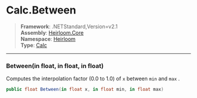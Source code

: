 # Calc.Between

> **Framework**: .NETStandard,Version=v2.1  
> **Assembly**: [Heirloom.Core][0]  
> **Namespace**: [Heirloom][0]  
> **Type**: [Calc][1]  

--------------------------------------------------------------------------------

### Between(in float, in float, in float)

Computes the interpolation factor (0.0 to 1.0) of `x` between `min` and `max` .

```cs
public float Between(in float x, in float min, in float max)
```

[0]: ../Heirloom.Core.md
[1]: Heirloom.Calc.md
